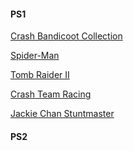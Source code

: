 #### PS1
[Crash Bandicoot Collection](https://sto.romsfast.com/Mods/RS/Crash%20Bandicoot%20Collection.zip?token=c3xZcFthDAJOFXF8UX4AZVhRThYjdVl%2BWTEOBE4Vd3xdflAzClcIEHZxUH1RZ15ZRQ%3D%3D)

[Spider-Man](https://serve.emulatorgames.net/roms/playstation/Spider-Man%20(USA).7z)

[Tomb Raider II](https://serve.emulatorgames.net/roms/playstation/Tomb%20Raider%20II%20-%20Starring%20Lara%20Croft%20(USA)%20(v1.0).7z)

[Crash Team Racing](https://sto.romsfast.com/PSX/CTR%20-%20Crash%20Team%20Racing%20(USA).zip?token=c3xZcFthDAJOFXF8UX4AZVhRThYjdVl%2BWTEOBE4Vd3xdflAzClcIEHZxUH1RaVtSQw%3D%3D)

[Jackie Chan Stuntmaster
]()

#### PS2
